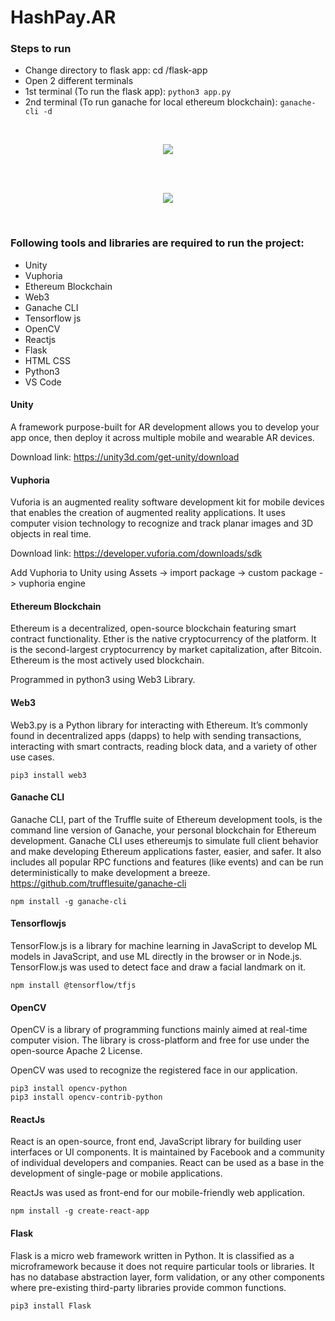 # HashPay.AR

### Steps to run 
- Change directory to flask app: cd /flask-app
- Open 2 different terminals
- 1st terminal (To run the flask app): ```python3 app.py ``` 
- 2nd terminal (To run ganache for local ethereum blockchain): ``` ganache-cli -d ``` 

<br>
 <p align="center">
  <img src="https://github.com/yashverma9/HashMine-KU-HackFest/blob/main/Snaps/1.jpg">
</p>
<br>
<br>
 <p align="center">
  <img src="https://github.com/yashverma9/HashMine-KU-HackFest/blob/main/Snaps/2.jpg">
</p>
<br>



### Following tools and libraries are required to run the project:
- Unity
- Vuphoria
- Ethereum Blockchain
- Web3 
- Ganache CLI
- Tensorflow js
- OpenCV
- Reactjs
- Flask 
- HTML CSS
- Python3
- VS Code

#### Unity 
A framework purpose-built for AR development allows you to develop your app once, then deploy it across multiple mobile and wearable AR devices.

Download link: https://unity3d.com/get-unity/download

#### Vuphoria
Vuforia is an augmented reality software development kit for mobile devices that enables the creation of augmented reality applications. It uses computer vision technology to recognize and track planar images and 3D objects in real time.

Download link: https://developer.vuforia.com/downloads/sdk

Add Vuphoria to Unity using Assets -> import package -> custom package -> vuphoria engine

#### Ethereum Blockchain
Ethereum is a decentralized, open-source blockchain featuring smart contract functionality. Ether is the native cryptocurrency of the platform. It is the second-largest cryptocurrency by market capitalization, after Bitcoin. Ethereum is the most actively used blockchain.

Programmed in python3 using Web3 Library.

#### Web3
Web3.py is a Python library for interacting with Ethereum. It’s commonly found in decentralized apps (dapps) to help with sending transactions, interacting with smart contracts, reading block data, and a variety of other use cases.

```
pip3 install web3
```

#### Ganache CLI
Ganache CLI, part of the Truffle suite of Ethereum development tools, is the command line version of Ganache, your personal blockchain for Ethereum development.
Ganache CLI uses ethereumjs to simulate full client behavior and make developing Ethereum applications faster, easier, and safer. It also includes all popular RPC functions and features (like events) and can be run deterministically to make development a breeze. https://github.com/trufflesuite/ganache-cli


```
npm install -g ganache-cli 
```

#### Tensorflowjs
TensorFlow.js is a library for machine learning in JavaScript to develop ML models in JavaScript, and use ML directly in the browser or in Node.js.
TensorFlow.js was used to detect face and draw a facial landmark on it. 
``` 
npm install @tensorflow/tfjs 
```
#### OpenCV
OpenCV is a library of programming functions mainly aimed at real-time computer vision. The library is cross-platform and free for use under the open-source Apache 2 License.

OpenCV was used to recognize the registered face in our application.

```
pip3 install opencv-python
pip3 install opencv-contrib-python
```
#### ReactJs
React is an open-source, front end, JavaScript library for building user interfaces or UI components. It is maintained by Facebook and a community of individual developers and companies. React can be used as a base in the development of single-page or mobile applications.

ReactJs was used as front-end for our mobile-friendly web application.

```
npm install -g create-react-app
```
#### Flask
Flask is a micro web framework written in Python. It is classified as a microframework because it does not require particular tools or libraries. It has no database abstraction layer, form validation, or any other components where pre-existing third-party libraries provide common functions.

```
pip3 install Flask
```




